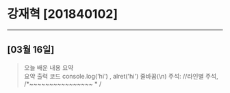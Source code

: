 # 강재혁 [201840102]
---
## [03월 16일]
>오늘 배운 내용 요약<br>
>요약 출력 코드 console.log('hi') , alret('hi')
줄바꿈(\n)
주석: //라인별 주석, /*~~~~~~~~~~~~~~~~ * /


